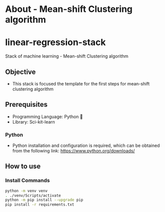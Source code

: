 # About - Mean-shift Clustering algorithm

# linear-regression-stack
Stack of machine learning - Mean-shift Clustering algorithm

## Objective
* This stack is focused the template for the first steps for mean-shift clustering algorithm

## Prerequisites
- Programming Language: Python :snake:
- Library: Sci-kit-learn 


### Python
- Python installation and configuration is required, which can be obtained from the following link: https://www.python.org/downloads/



## How to use

### Install Commands

```bash
python -m venv venv
. ./venv/Scripts/activate
python -m pip install --upgrade pip
pip install -r requirements.txt

  
```

